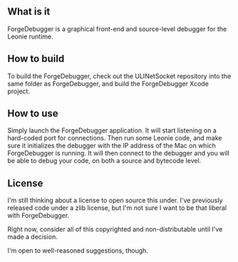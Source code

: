 What is it
----------

ForgeDebugger is a graphical front-end and source-level debugger for the Leonie runtime.


How to build
------------

To build the ForgeDebugger, check out the ULINetSocket repository into the same folder as ForgeDebugger, and build the ForgeDebugger Xcode project.


How to use
----------

Simply launch the ForgeDebugger application. It will start listening on a hard-coded port for connections. Then run some Leonie code, and make sure it initializes the debugger with the IP address of the Mac on which ForgeDebugger is running. It will then connect to the debugger and you will be able to debug your code, on both a source and bytecode level.


License
-------

I'm still thinking about a license to open source this under. I've previously released code under a zlib license, but I'm not sure I want to be that liberal with ForgeDebugger.

Right now, consider all of this copyrighted and non-distributable until I've made a decision.

I'm open to well-reasoned suggestions, though.
